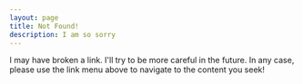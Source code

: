 ```yaml
---
layout: page
title: Not Found!
description: I am so sorry
---
```

I may have broken a link. I'll try to be more careful in the future. In any
case, please use the link menu above to navigate to the content you seek!
